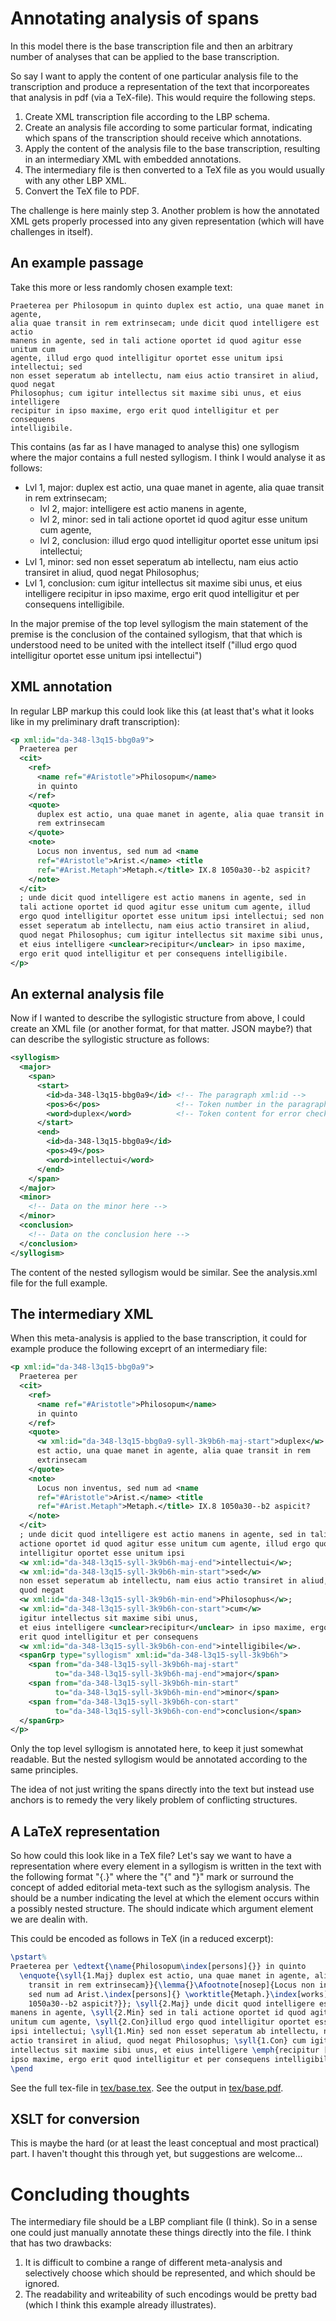 
# Annotating analysis of spans

In this model there is the base transcription file and then an arbitrary number
of analyses that can be applied to the base transcription.

So say I want to apply the content of one particular analysis file to the
transcription and produce a representation of the text that incorporeates that
analysis in pdf (via a TeX-file). This would require the following steps.
1. Create XML transcription file according to the LBP schema.
2. Create an analysis file according to some particular format, indicating which
   spans of the transcription should receive which annotations.
3. Apply the content of the analysis file to the base transcription, resulting
   in an intermediary XML with embedded annotations.
4. The intermediary file is then converted to a TeX file as you would usually
   with any other LBP XML.
5. Convert the TeX file to PDF.

The challenge is here mainly step 3. Another problem is how the annotated XML
gets properly processed into any given representation (which will have
challenges in itself).


## An example passage

Take this more or less randomly chosen example text:

```
Praeterea per Philosopum in quinto duplex est actio, una quae manet in agente,
alia quae transit in rem extrinsecam; unde dicit quod intelligere est actio
manens in agente, sed in tali actione oportet id quod agitur esse unitum cum
agente, illud ergo quod intelligitur oportet esse unitum ipsi intellectui; sed
non esset seperatum ab intellectu, nam eius actio transiret in aliud, quod negat
Philosophus; cum igitur intellectus sit maxime sibi unus, et eius intelligere
recipitur in ipso maxime, ergo erit quod intelligitur et per consequens
intelligibile.
```

This contains (as far as I have managed to analyse this) one syllogism where the
major contains a full nested syllogism. I think I would analyse it as follows: 

- Lvl 1, major: duplex est actio, una quae manet in agente, alia quae transit in
  rem extrinsecam; 
    - lvl 2, major: intelligere est actio manens in agente, 
    - lvl 2, minor: sed in tali actione oportet id quod agitur esse unitum cum
      agente, 
    - lvl 2, conclusion: illud ergo quod intelligitur oportet esse unitum ipsi
      intellectui;
- Lvl 1, minor: sed non esset seperatum ab intellectu, nam eius actio transiret
  in aliud, quod negat Philosophus; 
- Lvl 1, conclusion: cum igitur intellectus sit maxime sibi unus, et eius
  intelligere recipitur in ipso maxime, ergo erit quod intelligitur et per
  consequens intelligibile.
  
In the major premise of the top level syllogism the main statement of the
premise is the conclusion of the contained syllogism, that that which is
understood need to be united with the intellect itself ("illud ergo quod
intelligitur oportet esse unitum ipsi intellectui")


## XML annotation

In regular LBP markup this could look like this (at least that's what it looks
like in my preliminary draft transcription):

```xml
<p xml:id="da-348-l3q15-bbg0a9">
  Praeterea per
  <cit>
    <ref>
      <name ref="#Aristotle">Philosopum</name>
      in quinto
    </ref>
    <quote>
      duplex est actio, una quae manet in agente, alia quae transit in
      rem extrinsecam
    </quote>
    <note>
      Locus non inventus, sed num ad <name
      ref="#Aristotle">Arist.</name> <title
      ref="#Arist.Metaph">Metaph.</title> IX.8 1050a30--b2 aspicit?
    </note>
  </cit>
  ; unde dicit quod intelligere est actio manens in agente, sed in
  tali actione oportet id quod agitur esse unitum cum agente, illud
  ergo quod intelligitur oportet esse unitum ipsi intellectui; sed non
  esset seperatum ab intellectu, nam eius actio transiret in aliud,
  quod negat Philosophus; cum igitur intellectus sit maxime sibi unus,
  et eius intelligere <unclear>recipitur</unclear> in ipso maxime,
  ergo erit quod intelligitur et per consequens intelligibile.
</p>
```

## An external analysis file

Now if I wanted to describe the syllogistic structure from above, I could create
an XML file (or another format, for that matter. JSON maybe?) that can describe
the syllogistic structure as follows:

```xml
<syllogism>
  <major>
    <span>
      <start>
        <id>da-348-l3q15-bbg0a9</id> <!-- The paragraph xml:id -->
        <pos>6</pos>                 <!-- Token number in the paragraph-->
        <word>duplex</word>          <!-- Token content for error checking -->
      </start>
      <end>
        <id>da-348-l3q15-bbg0a9</id>
        <pos>49</pos>
        <word>intellectui</word>
      </end>
    </span>
  </major>
  <minor>
    <!-- Data on the minor here -->
  </minor>
  <conclusion>
    <!-- Data on the conclusion here -->
  </conclusion>
</syllogism>
```

The content of the nested syllogism would be similar. See the analysis.xml file
for the full example.


## The intermediary XML

When this meta-analysis is applied to the base transcription, it could for
example produce the following exceprt of an intermediary file:

```xml
<p xml:id="da-348-l3q15-bbg0a9">
  Praeterea per
  <cit>
    <ref>
      <name ref="#Aristotle">Philosopum</name>
      in quinto
    </ref>
    <quote>
      <w xml:id="da-348-l3q15-bbg0a9-syll-3k9b6h-maj-start">duplex</w>
      est actio, una quae manet in agente, alia quae transit in rem
      extrinsecam
    </quote>
    <note>
      Locus non inventus, sed num ad <name
      ref="#Aristotle">Arist.</name> <title
      ref="#Arist.Metaph">Metaph.</title> IX.8 1050a30--b2 aspicit?
    </note>
  </cit>
  ; unde dicit quod intelligere est actio manens in agente, sed in tali
  actione oportet id quod agitur esse unitum cum agente, illud ergo quod
  intelligitur oportet esse unitum ipsi
  <w xml:id="da-348-l3q15-syll-3k9b6h-maj-end">intellectui</w>;
  <w xml:id="da-348-l3q15-syll-3k9b6h-min-start">sed</w>
  non esset seperatum ab intellectu, nam eius actio transiret in aliud,
  quod negat
  <w xml:id="da-348-l3q15-syll-3k9b6h-min-end">Philosophus</w>;
  <w xml:id="da-348-l3q15-syll-3k9b6h-con-start">cum</w>
  igitur intellectus sit maxime sibi unus,
  et eius intelligere <unclear>recipitur</unclear> in ipso maxime, ergo
  erit quod intelligitur et per consequens
  <w xml:id="da-348-l3q15-syll-3k9b6h-con-end">intelligibile</w>.
  <spanGrp type="syllogism" xml:id="da-348-l3q15-syll-3k9b6h">
    <span from="da-348-l3q15-syll-3k9b6h-maj-start"
          to="da-348-l3q15-syll-3k9b6h-maj-end">major</span>
    <span from="da-348-l3q15-syll-3k9b6h-min-start"
          to="da-348-l3q15-syll-3k9b6h-min-end">minor</span>
    <span from="da-348-l3q15-syll-3k9b6h-con-start"
          to="da-348-l3q15-syll-3k9b6h-con-end">conclusion</span>
  </spanGrp>
</p>
```

Only the top level syllogism is annotated here, to keep it just somewhat
readable. But the nested syllogism would be annotated according to the same
principles.

The idea of not just writing the spans directly into the text but instead use
anchors is to remedy the very likely problem of conflicting structures. 


## A LaTeX representation

So how could this look like in a TeX file? Let's say we want to have a
representation where every element in a syllogism is written in the text with
the following format "{<int>.<string>}" where the "{" and "}" mark or surround
the concept of added editorial meta-text such as the syllogism analysis. The
<int> should be a number indicating the level at which the element occurs within
a possibly nested structure. The <string> should indicate which argument element
we are dealin with.

This could be encoded as follows in TeX (in a reduced excerpt):

```tex
\pstart%
Praeterea per \edtext{\name{Philosopum\index[persons]{}} in quinto
  \enquote{\syll{1.Maj} duplex est actio, una quae manet in agente, alia quae
    transit in rem extrinsecam}}{\lemma{}\Afootnote[nosep]{Locus non inventus,
    sed num ad Arist.\index[persons]{} \worktitle{Metaph.}\index[works]{} IX.8
    1050a30--b2 aspicit?}}; \syll{2.Maj} unde dicit quod intelligere est actio
manens in agente, \syll{2.Min} sed in tali actione oportet id quod agitur esse
unitum cum agente, \syll{2.Con}illud ergo quod intelligitur oportet esse unitum
ipsi intellectui; \syll{1.Min} sed non esset seperatum ab intellectu, nam eius
actio transiret in aliud, quod negat Philosophus; \syll{1.Con} cum igitur
intellectus sit maxime sibi unus, et eius intelligere \emph{recipitur [?]} in
ipso maxime, ergo erit quod intelligitur et per consequens intelligibile.%
\pend
```

See the full tex-file in [tex/base.tex](./tex/base.tex). See the output
in [tex/base.pdf](./tex/base.pdf).

## XSLT for conversion

This is maybe the hard (or at least the least conceptual and most practical)
part. I haven't thought this through yet, but suggestions are welcome...


# Concluding thoughts

The intermediary file should be a LBP compliant file (I think). So in a sense
one could just manually annotate these things directly into the file. 
I think that has two drawbacks:
1. It is difficult to combine a range of different meta-analysis and selectively
   choose which should be represented, and which should be ignored.
2. The readability and writeability of such encodings would be pretty bad (which
   I think this example already illustrates).


